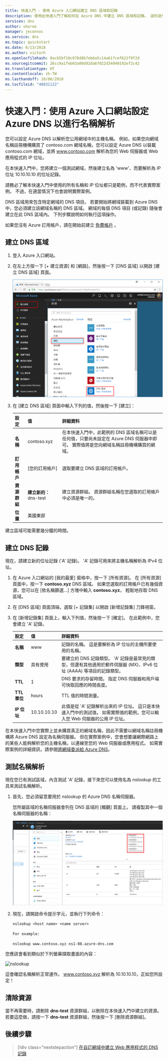 ```yaml
---
title: 快速入門 - 使用 Azure 入口網站建立 DNS 區域和記錄
description: 使用此快速入門了解如何在 Azure DNS 中建立 DNS 區域和記錄。 這份逐步指南將引導您使用 Azure 入口網站建立和管理第一個 DNS 區域和記錄。
services: dns
author: vhorne
manager: jeconnoc
ms.service: dns
ms.topic: quickstart
ms.date: 6/13/2018
ms.author: victorh
ms.openlocfilehash: 0acb5bf18c078d8b7eb6a5c14a61fcef622f9f2d
ms.sourcegitcommit: 26cc9a1feb03a00d92da6f022d34940192ef2c42
ms.translationtype: HT
ms.contentlocale: zh-TW
ms.lasthandoff: 10/06/2018
ms.locfileid: "48831122"
---
```

# <a name="quickstart-configure-azure-dns-for-name-resolution-using-the-azure-portal"></a>快速入門：使用 Azure 入口網站設定 Azure DNS 以進行名稱解析

 您可以設定 Azure DNS 以解析您公用網域中的主機名稱。 例如，如果您向網域名稱註冊機構購買了 contoso.com 網域名稱，您可以設定 Azure DNS 以裝載 contoso.com 網域，並將 www.contoso.com 解析為您的 Web 伺服器或 Web 應用程式的 IP 位址。

在本快速入門中，您將建立一個測試網域，然後建立名為 'www'、而要解析為 IP 位址 10.10.10.10 的位址記錄。

請務必了解本快速入門中使用的所有名稱和 IP 位址都只是範例，而不代表實際案例。 不過，在適當情況下也會說明實際案例。

<!---
You can also perform these steps using [Azure PowerShell](dns-getstarted-powershell.md) or the cross-platform [Azure CLI](dns-getstarted-cli.md).
--->

DNS 區域用來包含特定網域的 DNS 項目。 若要開始將網域裝載到 Azure DNS 中，您必須建立該網域名稱的 DNS 區域。 網域的每個 DNS 項目 (或記錄) 隨後會建立在此 DNS 區域內。 下列步驟說明如何執行這項操作。

如果您沒有 Azure 訂用帳戶，請在開始前建立 [免費帳戶](https://azure.microsoft.com/free/?WT.mc_id=A261C142F) 。

## <a name="create-a-dns-zone"></a>建立 DNS 區域

1. 登入 Azure 入口網站。
2. 在左上方按一下 [+ 建立資源] 和 [網路]，然後按一下 [DNS 區域] 以開啟 [建立 DNS 區域] 頁面。

    ![DNS 區域](./media/dns-getstarted-portal/openzone650.png)

4. 在 [建立 DNS 區域] 頁面中輸入下列的值，然後按一下 [建立]：


   | **設定** | **值** | **詳細資料** |
   |---|---|---|
   |**名稱**|contoso.xyz|在本快速入門中，此範例的 DNS 區域名稱可以是任何值，只要尚未設定在 Azure DNS 伺服器中即可。 實際值將是您向網域名稱註冊機構購買的網域。|
   |**訂用帳戶**|[您的訂用帳戶]|選取要建立 DNS 區域的訂用帳戶。|
   |**資源群組**|**建立新的：** dns-test|建立資源群組。 資源群組名稱在您選取的訂用帳戶中必須是唯一的。 |
   |**位置**|美國東部||

建立區域可能需要幾分鐘的時間。

## <a name="create-a-dns-record"></a>建立 DNS 記錄

現在，請建立新的位址記錄 ('A' 記錄)。 'A' 記錄可用來將主機名稱解析為 IPv4 位址。

1. 在 Azure 入口網站的 [我的最愛] 窗格中，按一下 [所有資源]。 在 [所有資源] 頁面中，按一下 **contoso.xyz** DNS 區域。 如果您選取的訂用帳戶已有幾個資源，您可以在 [依名稱篩選...] 方塊中輸入 **contoso.xyz**， 輕鬆地存取 DNS 區域。

1. 在 [DNS 區域] 頁面頂端，選取 [+ 記錄集] 以開啟 [新增記錄集] 刀鋒視窗。

1. 在 [新增記錄集] 頁面上，輸入下列值，然後按一下 [確定]。 在此範例中，您會建立 'A' 記錄。

   |**設定** | **值** | **詳細資料** |
   |---|---|---|
   |**名稱**|www|記錄的名稱。 這是要解析為 IP 位址的主機所要使用的名稱。|
   |**類型**|具有使用 | 要建立的 DNS 記錄類型。 'A' 記錄是最常見的類型，但還有其他適用於郵件伺服器 (MX)、IPv6 位址 (AAAA) 等項目的記錄類型。 |
   |**TTL**|1|DNS 要求的存留時間。 指定 DNS 伺服器和用戶端可快取回應的時間長度。|
   |**TTL 單位**|hours|TTL 值的時間測量。|
   |**IP 位址**|10.10.10.10| 此值是從 'A' 記錄解析出來的 IP 位址。 這只是本快速入門中的測試值。 如需實際值的範例，您可以輸入您 Web 伺服器的公用 IP 位址。|


在本快速入門中您實際上並未購買真正的網域名稱，因此不需要以網域名稱註冊機構將 Azure DNS 設定為名稱伺服器。 但在實際案例中，您會想要讓網際網路上的某些人能夠解析您的主機名稱，以連線至您的 Web 伺服器或應用程式。 如需實際案例的詳細資訊，請參閱[將網域委派給 Azure DNS](dns-delegate-domain-azure-dns.md)。


## <a name="test-the-name-resolution"></a>測試名稱解析

現在您已有測試區域，內含測試 'A' 記錄，接下來您可以使用名為 *nslookup* 的工具來測試名稱解析。 

1. 首先，您必須留意要用於 nslookup 的 Azure DNS 名稱伺服器。 

   您所屬區域的名稱伺服器會列在 DNS 區域的 [概觀] 頁面上。 請複製其中一個名稱伺服器的名稱：

   ![區域](./media/dns-getstarted-portal/viewzonens500.png)

2. 現在，請開啟命令提示字元，並執行下列命令：

   ```
   nslookup <host name> <name server>
   
   For example:

   nslookup www.contoso.xyz ns1-08.azure-dns.com
   ```

您應該會看到類似於下列螢幕擷取畫面的內容：

![nslookup](media/dns-getstarted-portal/nslookup.PNG)

這會確認名稱解析正常運作。 www.contoso.xyz 解析為 10.10.10.10，正如您所設定！

## <a name="clean-up-resources"></a>清除資源

當不再需要時，請刪除 **dns-test** 資源群組，以刪除在本快速入門中建立的資源。 若要這麼做，請按一下 **dns-test** 資源群組，然後按一下 [刪除資源群組]。


## <a name="next-steps"></a>後續步驟

> [!div class="nextstepaction"]
> [在自訂網域中建立 Web 應用程式的 DNS 記錄](./dns-web-sites-custom-domain.md)